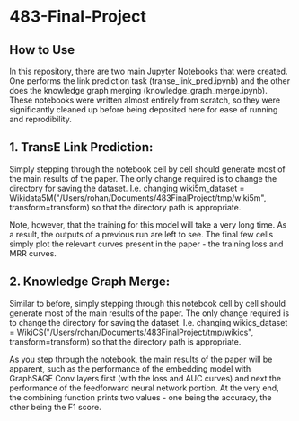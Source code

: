 # 483-Final-Project

## How to Use

In this repository, there are two main Jupyter Notebooks that were created. One performs the link prediction task (transe_link_pred.ipynb) and the other does the knowledge graph merging (knowledge_graph_merge.ipynb). These notebooks were written almost entirely from scratch, so they were significantly cleaned up before being deposited here for ease of running and reprodibility.

## 1. TransE Link Prediction:

Simply stepping through the notebook cell by cell should generate most of the main results of the paper. The only change required is to change the directory for saving the dataset. I.e. changing wiki5m_dataset = Wikidata5M("/Users/rohan/Documents/483FinalProject/tmp/wiki5m", transform=transform) so that the directory path is appropriate.

Note, however, that the training for this model will take a very long time. As a result, the outputs of a previous run are left to see. The final few cells simply plot the relevant curves present in the paper - the training loss and MRR curves.

## 2. Knowledge Graph Merge:

Similar to before, simply stepping through this notebook cell by cell should generate most of the main results of the paper. The only change required is to change the directory for saving the dataset. I.e. changing wikics_dataset = WikiCS("/Users/rohan/Documents/483FinalProject/tmp/wikics", transform=transform) so that the directory path is appropriate.

As you step through the notebook, the main results of the paper will be apparent, such as the performance of the embedding model with GraphSAGE Conv layers first (with the loss and AUC curves) and next the performance of the feedforward neural network portion. At the very end, the combining function prints two values - one being the accuracy, the other being the F1 score.
